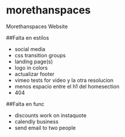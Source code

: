 # morethanspaces
Morethanspaces Website

##Falta en estilos
- social media
- css transition groups
- landing page(s)
- logo in colors
- actualizar footer
- vimeo tests for video y la otra resolucion
- menos espacio entre el h1 del homesection
- 404 

##Falta en func
- discounts work on instaquote
- calendly business
- send email to two people  
